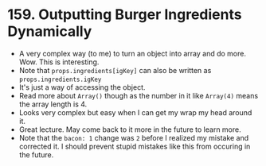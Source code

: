# 159. Outputting Burger Ingredients Dynamically
- A very complex way (to me) to turn an object into array and do more. Wow. This is interesting.
- Note that `props.ingredients[igKey]` can also be written as `props.ingredients.igKey`
- It's just a way of accessing the object.
- Read more about `Array()` though as the number in it like `Array(4)` means the array length is 4.
- Looks very complex but easy when I can get my wrap my head around it.
- Great lecture. May come back to it more in the future to learn more.
- Note that the `bacon: 1` change was `2` before I realized my mistake and corrected it. I should prevent stupid mistakes like this from occuring in the future.